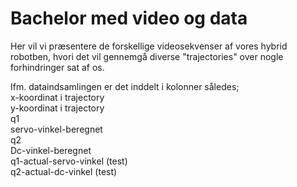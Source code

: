 # Bachelor med video og data
Her vil vi præsentere de forskellige videosekvenser af vores hybrid robotben, hvori det vil gennemgå diverse "trajectories" over nogle forhindringer sat af os.

Ifm. dataindsamlingen er det inddelt i kolonner således;<br />
x-koordinat i trajectory<br />
y-koordinat i trajectory<br />
q1<br />
servo-vinkel-beregnet<br />
q2<br />
Dc-vinkel-beregnet<br />
q1-actual-servo-vinkel (test)<br />
q2-actual-dc-vinkel (test)<br />
